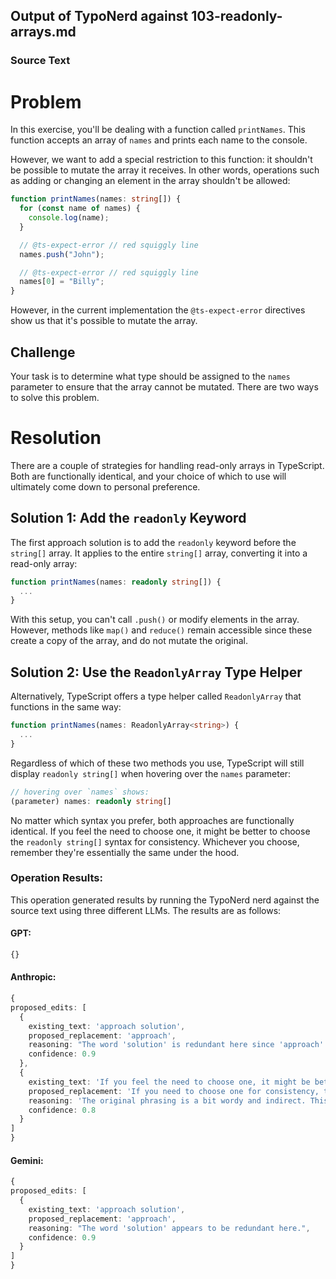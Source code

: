 ## Output of TypoNerd against 103-readonly-arrays.md
  
  ### Source Text
  # Problem
In this exercise, you'll be dealing with a function called `printNames`. This function accepts an array of `names` and prints each name to the console.

However, we want to add a special restriction to this function: it shouldn't be possible to mutate the array it receives. In other words, operations such as adding or changing an element in the array shouldn't be allowed:

```typescript
function printNames(names: string[]) {
  for (const name of names) {
    console.log(name);
  }

  // @ts-expect-error // red squiggly line
  names.push("John");

  // @ts-expect-error // red squiggly line
  names[0] = "Billy";
}
```

However, in the current implementation the `@ts-expect-error` directives show us that it's possible to mutate the array.

## Challenge

Your task is to determine what type should be assigned to the `names` parameter to ensure that the array cannot be mutated. There are two ways to solve this problem.

# Resolution
There are a couple of strategies for handling read-only arrays in TypeScript. Both are functionally identical, and your choice of which to use will ultimately come down to personal preference.

## Solution 1: Add the `readonly` Keyword

The first approach solution is to add the `readonly` keyword before the `string[]` array. It applies to the entire `string[]` array, converting it into a read-only array:

```typescript
function printNames(names: readonly string[]) {
  ...
}
```

With this setup, you can't call `.push()` or modify elements in the array. However, methods like `map()` and `reduce()` remain accessible since these create a copy of the array, and do not mutate the original.

## Solution 2: Use the `ReadonlyArray` Type Helper

Alternatively, TypeScript offers a type helper called `ReadonlyArray` that functions in the same way:

```typescript
function printNames(names: ReadonlyArray<string>) {
  ...
}
```

Regardless of which of these two methods you use, TypeScript will still display `readonly string[]` when hovering over the `names` parameter:

```typescript
// hovering over `names` shows:
(parameter) names: readonly string[]
```

No matter which syntax you prefer, both approaches are functionally identical. If you feel the need to choose one, it might be better to choose the `readonly string[]` syntax for consistency. Whichever you choose, remember they're essentially the same under the hood.
  
  ### Operation Results:
  This operation generated results by running the TypoNerd nerd against the source text using three different LLMs. The results are as follows:

  #### GPT:
  ```typescript
  {}
  ```

  #### Anthropic:
  ```typescript
  {
  proposed_edits: [
    {
      existing_text: 'approach solution',
      proposed_replacement: 'approach',
      reasoning: "The word 'solution' is redundant here since 'approach' already conveys the meaning of a solution or method.",
      confidence: 0.9
    },
    {
      existing_text: 'If you feel the need to choose one, it might be better to choose the `readonly string[]` syntax for consistency.',
      proposed_replacement: 'If you need to choose one for consistency, the `readonly string[]` syntax is recommended.',
      reasoning: 'The original phrasing is a bit wordy and indirect. This proposed edit conveys the same meaning more concisely.',
      confidence: 0.8
    }
  ]
}
  ```

  #### Gemini:
  ```typescript
  {
  proposed_edits: [
    {
      existing_text: 'approach solution',
      proposed_replacement: 'approach',
      reasoning: "The word 'solution' appears to be redundant here.",
      confidence: 0.9
    }
  ]
}
  ```